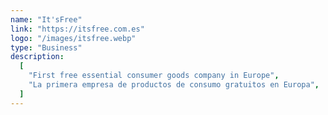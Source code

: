 ```yaml
---
name: "It'sFree"
link: "https://itsfree.com.es"
logo: "/images/itsfree.webp"
type: "Business"
description:
  [
    "First free essential consumer goods company in Europe",
    "La primera empresa de productos de consumo gratuitos en Europa",
  ]
---
```

